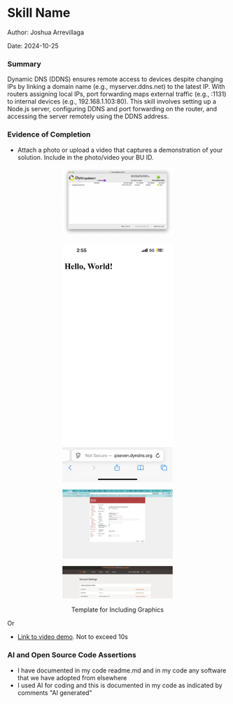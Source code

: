 #  Skill Name

Author: Joshua Arrevillaga

Date: 2024-10-25

### Summary

Dynamic DNS (DDNS) ensures remote access to devices despite changing IPs by linking a domain name (e.g., myserver.ddns.net) to the latest IP. With routers assigning local IPs, port forwarding maps external traffic (e.g., :1131) to internal devices (e.g., 192.168.1.103:80). This skill involves setting up a Node.js server, configuring DDNS and port forwarding on the router, and accessing the server remotely using the DDNS address.

### Evidence of Completion
- Attach a photo or upload a video that captures a demonstration of
  your solution. Include in the photo/video your BU ID.

<p align="center">
<img src="./images/DynUpdater.png" width="50%">
</p>

<p align="center">
<img src="./images/phone.jpeg" width="50%">
</p>

<p align="center">
<img src="./images/router.jpeg" width="50%">
</p>

<p align="center">
<img src="./images/website.jpeg" width="50%">
</p>

<p align="center">
Template for Including Graphics
</p>

Or

- [Link to video demo](). Not to exceed 10s

### AI and Open Source Code Assertions

- I have documented in my code readme.md and in my code any
software that we have adopted from elsewhere
- I used AI for coding and this is documented in my code as
indicated by comments "AI generated" 




